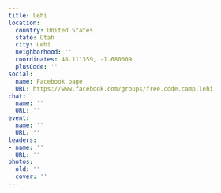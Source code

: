 ```yaml
---
title: Lehi
location:
  country: United States
  state: Utah
  city: Lehi
  neighborhood: ''
  coordinates: 48.111359, -1.680009
  plusCode: ''
social:
  name: Facebook page
  URL: https://www.facebook.com/groups/free.code.camp.lehi
chat:
  name: ''
  URL: ''
event:
  name: ''
  URL: ''
leaders:
- name: ''
  URL: ''
photos:
  old: ''
  cover: ''
---
```

